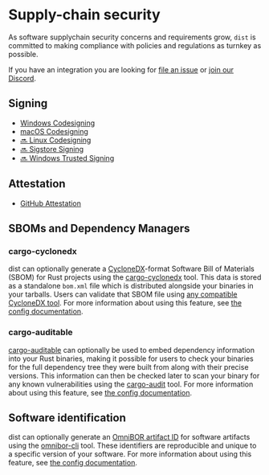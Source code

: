 # Supply-chain security

As software supplychain security concerns and requirements grow, `dist` is
committed to making compliance with policies and regulations as turnkey as possible.

If you have an integration you are looking for [file an issue](https://github.com/axodotdev/cargo-dist/issues/new) or
[join our Discord](https://discord.gg/MnyjrpTceV).

## Signing

* [Windows Codesigning](./signing/windows.md)
* [macOS Codesigning](./signing/macos.md)
* [🔜 Linux Codesigning](https://github.com/axodotdev/cargo-dist/issues/120)
* [🔜 Sigstore Signing](https://github.com/axodotdev/cargo-dist/issues/120)
* [🔜 Windows Trusted Signing](https://github.com/axodotdev/cargo-dist/issues/1122)


## Attestation

* [GitHub Attestation](./attestations/github.md)


## SBOMs and Dependency Managers

### cargo-cyclonedx

dist can optionally generate a [CycloneDX][CycloneDX]-format Software Bill of Materials (SBOM) for Rust projects using the [cargo-cyclonedx][cargo-cyclonedx] tool. This data is stored as a standalone `bom.xml` file which is distributed alongside your binaries in your tarballs. Users can validate that SBOM file using [any compatible CycloneDX tool](https://cyclonedx.org/tool-center/). For more information about using this feature, see [the config documentation](../reference/config.html#cargo-cyclonedx).

### cargo-auditable

[cargo-auditable][cargo-auditable] can optionally be used to embed dependency information into your Rust binaries, making it possible for users to check your binaries for the full dependency tree they were built from along with their precise versions. This information can then be checked later to scan your binary for any known vulnerabilities using the [cargo-audit][cargo-audit] tool. For more information about using this feature, see [the config documentation](../reference/config.html#cargo-auditable).

## Software identification

dist can optionally generate an [OmniBOR artifact ID][omnibor] for software artifacts using the [omnibor-cli][omnibor-cli] tool. These identifiers are reproducible and unique to a specific version of your software. For more information about using this feature, see [the config documentation](../reference/config.html#omnibor).

[CycloneDX]: https://cyclonedx.org
[cargo-audit]: https://github.com/rustsec/rustsec/tree/main/cargo-audit#cargo-audit-bin-subcommand
[cargo-auditable]: https://github.com/rust-secure-code/cargo-auditable
[cargo-cyclonedx]: https://cyclonedx.org
[omnibor]: https://omnibor.io
[omnibor-cli]: https://github.com/omnibor/omnibor-rs/tree/main/omnibor-cli
